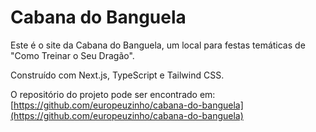 # Cabana do Banguela

Este é o site da Cabana do Banguela, um local para festas temáticas de "Como Treinar o Seu Dragão".

Construído com Next.js, TypeScript e Tailwind CSS.

O repositório do projeto pode ser encontrado em: [https://github.com/europeuzinho/cabana-do-banguela](https://github.com/europeuzinho/cabana-do-banguela)